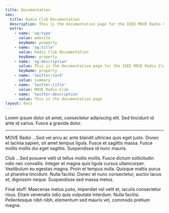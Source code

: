 ```yaml
---
title: Documentation
seo:
  title: Radio Club Documentation
  description: This is the documentation page for the IEEE MOVE Radio Club
  extra:
    - name: 'og:type'
      value: website
      keyName: property
    - name: 'og:title'
      value: Radio Club Documentation
      keyName: property
    - name: 'og:description'
      value: This is the documentation page for the IEEE MOVE Radio Club
      keyName: property
    - name: 'twitter:card'
      value: summary
    - name: 'twitter:title'
      value: MOVE Radio Club
    - name: 'twitter:description'
      value: This is the documentation page
layout: docs
---
```


Lorem ipsum dolor sit amet, consectetur adipiscing elit. Sed tincidunt id ante id varius. Fusce a gravida dolor.

***

MOVE Radio ...Sed vel arcu ac ante blandit ultricies quis eget justo. Donec et lacinia sapien, sit amet tempus ligula. Fusce et sagittis massa. Fusce mollis mollis dui eget sagittis. Suspendisse id nunc mauris.

Club ...Sed posuere velit ut tellus mollis mollis. Fusce dictum sollicitudin odio nec convallis. Integer et magna quis ligula cursus ullamcorper. Vestibulum eu egestas magna. Proin et tempus nulla. Quisque mattis purus ut pharetra tincidunt. Nulla facilisi. Donec et nunc consectetur, auctor lacus et, dignissim neque. Suspendisse sed massa metus.

Final stuff: Maecenas metus justo, imperdiet vel velit et, iaculis consectetur risus. Etiam venenatis odio quis vulputate interdum. Nulla facilisi. Pellentesque nibh nibh, elementum sed mauris vel, commodo pretium magna.